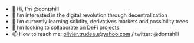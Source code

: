 - 👋 Hi, I’m @dontshill
- 👀 I’m interested in the digital revolution through decentralization
- 🌱 I’m currently learning solidity, derivatives markets and possibility trees
- 💞️ I’m looking to collaborate on DeFi projects
- 📫 How to reach me: olivier.trudeau@yahoo.com / twitter: @dontshill

<!---
dontshill/dontshill is a ✨ special ✨ repository because its `README.md` (this file) appears on your GitHub profile.
You can click the Preview link to take a look at your changes.
--->
